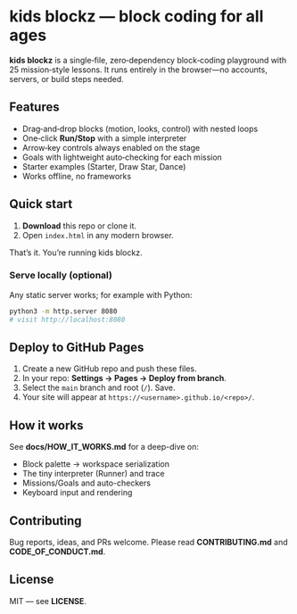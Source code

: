 # kids blockz — block coding for all ages

**kids blockz** is a single‑file, zero‑dependency block‑coding playground with 25 mission‑style lessons.
It runs entirely in the browser—no accounts, servers, or build steps needed.

## Features

- Drag‑and‑drop blocks (motion, looks, control) with nested loops
- One‑click **Run/Stop** with a simple interpreter
- Arrow‑key controls always enabled on the stage
- Goals with lightweight auto‑checking for each mission
- Starter examples (Starter, Draw Star, Dance)
- Works offline, no frameworks

## Quick start

1. **Download** this repo or clone it.
2. Open `index.html` in any modern browser.

That’s it. You’re running kids blockz.

### Serve locally (optional)

Any static server works; for example with Python:

```bash
python3 -m http.server 8080
# visit http://localhost:8080
```

## Deploy to GitHub Pages

1. Create a new GitHub repo and push these files.
2. In your repo: **Settings → Pages → Deploy from branch**.
3. Select the `main` branch and root (`/`). Save.
4. Your site will appear at `https://<username>.github.io/<repo>/`.

## How it works

See **docs/HOW_IT_WORKS.md** for a deep-dive on:
- Block palette → workspace serialization
- The tiny interpreter (Runner) and trace
- Missions/Goals and auto-checkers
- Keyboard input and rendering

## Contributing

Bug reports, ideas, and PRs welcome. Please read **CONTRIBUTING.md** and **CODE_OF_CONDUCT.md**.

## License

MIT — see **LICENSE**.
